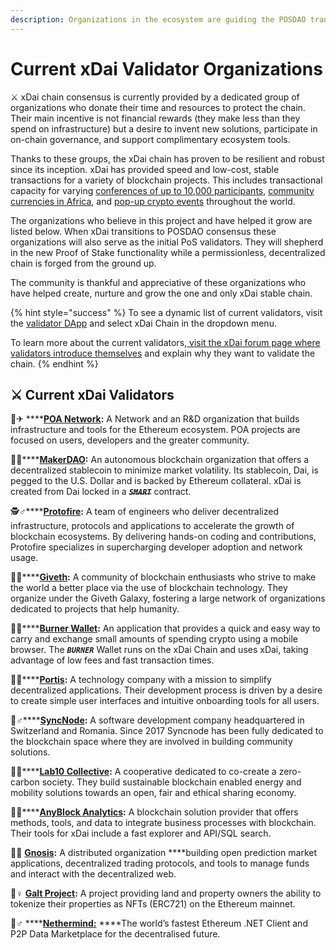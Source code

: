 ```yaml
---
description: Organizations in the ecosystem are guiding the POSDAO transition
---
```


# Current xDai Validator Organizations

⚔ xDai chain consensus is currently provided by a dedicated group of organizations who donate their time and resources to protect the chain. Their main incentive is not financial rewards \(they make less than they spend on infrastructure\) but a desire to invent new solutions, participate in on-chain governance, and support complimentary ecosystem tools.

Thanks to these groups, the xDai chain has proven to be resilient and robust since its inception. xDai has provided speed and low-cost, stable transactions for a variety of blockchain projects. This includes transactional capacity for varying [conferences of up to 10,000 participants](https://www.xdaichain.com/about-xdai/use-cases/cryptocurrency-for-events-and-conferences/pony-purse-conference-and-event-wallet), [community currencies in Africa](https://www.xdaichain.com/about-xdai/use-cases/community-currencies), and [pop-up crypto events](https://medium.com/@austin_48503/decentralized-cypherpunk-speakeasy-2fdbdc446318) throughout the world.  

The organizations who believe in this project and have helped it grow are listed below. When xDai transitions to POSDAO consensus these organizations will also serve as the initial PoS validators. They will shepherd in the new Proof of Stake functionality while a permissionless, decentralized chain is forged from the ground up. 

The community is thankful and appreciative of these organizations who have helped create, nurture and grow the one and only xDai stable chain.

{% hint style="success" %}
To see a dynamic list of current validators, visit the [validator DApp](https://validators.poa.network) and select xDai Chain in the dropdown menu.  
  
To learn more about the current validators,[ visit the xDai forum page where validators introduce themselves](https://forum.poa.network/c/xdai-chain/validators-intro) and explain why they want to validate the chain.
{% endhint %}

## ⚔ Current xDai Validators

👨✈ ****[**POA Network**](https://www.poa.network/)**:** A Network and an R&D organization that builds infrastructure and tools for the Ethereum ecosystem. POA projects are focused on users, developers and the greater community.

👨🚀\*\*\*\*[**MakerDAO**](https://makerdao.com/en/)**:** An autonomous blockchain organization that offers a decentralized stablecoin to minimize market volatility. Its stablecoin, Dai, is pegged to the U.S. Dollar and is backed by Ethereum collateral. xDai is created from Dai locked in a ~~_**`SMART`**_~~ contract.

🕵♂\*\*\*\*[**Protofire**](https://protofire.io/)**:** A team of engineers who deliver decentralized infrastructure, protocols and applications to accelerate the growth of blockchain ecosystems. By delivering hands-on coding and contributions, Protofire specializes in supercharging developer adoption and network usage.

👨🎤\*\*\*\*[**Giveth**](https://giveth.io/)**:** A community of blockchain enthusiasts who strive to make the world a better place via the use of blockchain technology. They organize under the Giveth Galaxy, fostering a large network of organizations dedicated to projects that help humanity.

👩🚒\*\*\*\*[**Burner Wallet**](https://burnerwallet.io/)**:** An application that provides a quick and easy way to carry and exchange small amounts of spending crypto using a mobile browser. The _**`BURNER`**_ Wallet runs on the xDai Chain and uses xDai, taking advantage of low fees and fast transaction times.

👨🔬\*\*\*\*[**Portis**](https://portis.io/)**:** A technology company with a mission to simplify decentralized applications. Their development process is driven by a desire to create simple user interfaces and intuitive onboarding tools for all users.

🦸♂\*\*\*\*[**SyncNode**](https://medium.com/syncnode-validator)**:** A software development company headquartered in Switzerland and Romania. Since 2017 Syncnode has been fully dedicated to the blockchain space where they are involved in building community solutions.

👩🔧\*\*\*\*[**Lab10 Collective**](https://lab10.coop/)**:** A cooperative dedicated to co-create a zero-carbon society. They build sustainable blockchain enabled energy and mobility solutions towards an open, fair and ethical sharing economy.

👨🎨\*\*\*\*[**AnyBlock Analytics**](https://www.anyblockanalytics.com/)**:**  A blockchain solution provider that offers methods, tools, and data to integrate business processes with blockchain. Their tools for xDai include a fast explorer and API/SQL search.

👩🏫 [**Gnosis**](https://gnosis.io/)**:** A distributed organization ****building open prediction market applications, decentralized trading protocols, and tools to manage funds and interact with the decentralized web.

🦹♀ [**Galt Project**](https://galtproject.io/)**:** A project providing land and property owners the ability to tokenize their properties as NFTs \(ERC721\) on the Ethereum mainnet.

🧙♂ ****[**Nethermind:**](http://nethermind.io/) ****The world’s fastest Ethereum .NET Client and P2P Data Marketplace for the decentralised future.

